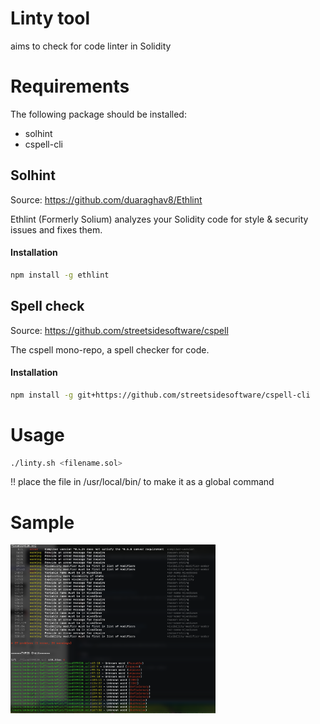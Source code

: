 # Linty tool

aims to check for code linter in Solidity

# Requirements
The following package should be installed:
- solhint
- cspell-cli

## Solhint

Source: https://github.com/duaraghav8/Ethlint

Ethlint (Formerly Solium) analyzes your Solidity code for style & security issues and fixes them.

#### Installation

```bash
npm install -g ethlint
```

## Spell check

Source: https://github.com/streetsidesoftware/cspell

The cspell mono-repo, a spell checker for code.

#### Installation

```bash
npm install -g git+https://github.com/streetsidesoftware/cspell-cli
```

# Usage
```bash
./linty.sh <filename.sol>
```

!! place the file in /usr/local/bin/ to make it as a global command
# Sample

<img src="https://github.com/enderphan94/linty/blob/main/sample.png" width="65%" height="65%">
